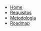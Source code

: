 <!-- docs/_sidebar.md -->
* [Home](_docs/home.md)
* [Requisitos](_docs/requisitos/listarequisitos.md)
* [Metodologia](_docs/metodologia/metodologia.md)
* [Roadmap](_docs/roadmap/roadmap.md)
